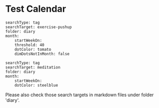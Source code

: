 # Test Calendar

``` tracker
searchType: tag
searchTarget: exercise-pushup
folder: diary
month:
    startWeekOn:
    threshold: 40
    dotColor: tomato
    dimDotsNotInMonth: false
```

``` tracker
searchType: tag
searchTarget: meditation
folder: diary
month:
    startWeekOn: 
    dotColor: steelblue
```

Please also check those search targets in markdown files under folder 'diary'.

